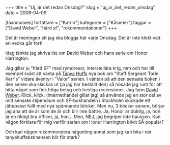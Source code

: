 +++
title = "Uj, är det redan Onsdag?"
slug = "uj_ar_det_redan_onsdag"
date = 2008-04-09

[taxonomies]
forfattare = ["Katrin"]
kategorier = ["Kåserier"]
taggar = ["David Weber", "hård sf", "rekommendationer"]
+++

Det är meningen att jag ska blogga här varje Onsdag. Det är inte klokt vad en vecka går fort!

Idag tänkte jag skriva lite om David Weber och hans serie om Honor Harrington.

Jag gillar ju "hård SF" med rymdresor, interstellära krig, mm och har till exempel svårt att vänta på [Tanya Huffs](http://www.fantasticfiction.co.uk/h/tanya-huff) nya bok om "Staff Sergeant Torin Kerr's" vidare äventyr i "Valor" serien. I väntan på att den senaste boken i den serien ska skickas ut (ja jag har beställt den) så nosade jag runt för att hitta något som fick höga betyg och trevliga recensioner. Jag  fann [David Weber](https://en.wikipedia.org/wiki/David_Weber). Klick, klick, (internethandel gillar jag) så använde jag en stor del av mitt senaste stipendium och SF-bokhandeln i Stockholm skickade ett jättepaket fullt med nya spännande böcker. Men nu, 3 böcker senare, börjar jag ana att de är som de är och blir inte bättre.  Ja, Honor är duktig, ja, hon är en riktigt bra officer, ja, hon... Men, NEJ, jag begriper inte haussen. Kan någon förklara för mig varför serien om Honor Harrington blivit SÅ populär?

Och kan någon rekommendera någonting annat som jag kan bita i när tanyahuffabstinensen blir för stark?
